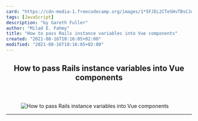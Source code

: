 ```yaml
---
card: "https://cdn-media-1.freecodecamp.org/images/1*5FJEL2CTeSHvTBsCJd0YFQ.jpeg"
tags: [JavaScript]
description: "by Gareth Fuller"
author: "Milad E. Fahmy"
title: "How to pass Rails instance variables into Vue components"
created: "2021-08-16T10:16:05+02:00"
modified: "2021-08-16T10:16:05+02:00"
---
```

<div class="site-wrapper">
<main id="site-main" class="site-main outer">
<div class="inner">
<article class="post-full post tag-javascript tag-tech tag-programming tag-rails tag-web-development ">
<header class="post-full-header">
<h1 class="post-full-title">How to pass Rails instance variables into Vue components</h1>
</header>
<figure class="post-full-image">
<picture>
<source media="(max-width: 700px)" sizes="1px" srcset="data:image/gif;base64,R0lGODlhAQABAIAAAAAAAP///yH5BAEAAAAALAAAAAABAAEAAAIBRAA7 1w">
<source media="(min-width: 701px)" sizes="(max-width: 800px) 400px,
(max-width: 1170px) 700px,
1400px" srcset="https://cdn-media-1.freecodecamp.org/images/1*5FJEL2CTeSHvTBsCJd0YFQ.jpeg 300w,
https://cdn-media-1.freecodecamp.org/images/1*5FJEL2CTeSHvTBsCJd0YFQ.jpeg 600w,
https://cdn-media-1.freecodecamp.org/images/1*5FJEL2CTeSHvTBsCJd0YFQ.jpeg 1000w,
https://cdn-media-1.freecodecamp.org/images/1*5FJEL2CTeSHvTBsCJd0YFQ.jpeg 2000w">
<img onerror="this.style.display='none'" src="https://cdn-media-1.freecodecamp.org/images/1*5FJEL2CTeSHvTBsCJd0YFQ.jpeg" alt="How to pass Rails instance variables into Vue components">
</picture>
</figure>
<section class="post-full-content">
<div class="post-content medium-migrated-article">
</div>
<hr>
</section>
</article>
</div>
</main>
</div>
<!-- Google Tag Manager (noscript) -->
<!-- End Google Tag Manager (noscript) -->
